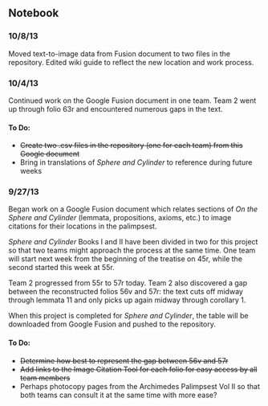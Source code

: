 ## Notebook

### 10/8/13
Moved text-to-image data from Fusion document to two files in the repository.  Edited wiki guide to reflect the new location and work process.

### 10/4/13
Continued work on the Google Fusion document in one team. Team 2 went up through folio 63r and encountered numerous gaps in the text.

#### To Do:
- ~~Create two .csv files in the repository (one for each team) from this Google document~~
- Bring in translations of *Sphere and Cylinder* to reference during future weeks


### 9/27/13
Began work on a Google Fusion document which relates sections of *On the Sphere and Cylinder* (lemmata, propositions, axioms, etc.) to image citations for their locations in the palimpsest.

*Sphere and Cylinder* Books I and II have been divided in two for this project so that two teams might approach the process at the same time.  One team will start next week from the beginning of the treatise on 45r, while the second started this week at 55r.

Team 2 progressed from 55r to 57r today.  Team 2 also discovered a gap between the reconstructed folios 56v and 57r: the text cuts off midway through lemmata 11 and only picks up again midway through corollary 1.

When this project is completed for *Sphere and Cylinder*, the table will be downloaded from Google Fusion and pushed to the repository.

#### To Do:
- ~~Determine how best to represent the gap between 56v and 57r~~
- ~~Add links to the Image Citation Tool for each folio for easy access by all team members~~
- Perhaps photocopy pages from the Archimedes Palimpsest Vol II so that both teams can consult it at the same time with more ease?

